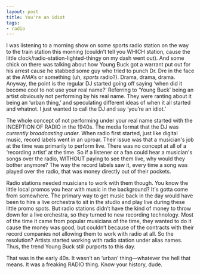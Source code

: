 ```yaml
---
layout: post
title: You're an idiot
tags:
- radio
---
```

I was listening to a morning show on some sports radio station on the way to the train station this morning (couldn’t tell you WHICH station, cause the little clock/radio-station-lighted-thingy on my dash went out). And some chick on there was talking about how Young Buck got a warrant put out for his arrest cause he stabbed some guy who tried to punch Dr. Dre in the face at the AMA’s or something (uh, *sports* radio?). Drama, drama, drama. Anyway, the point is the regular DJ started going off saying ‘when did it become cool to not use your real name?’ Referring to ‘Young Buck’ being an artist obviously not performing by his real name. They were ranting about it being an ‘urban thing,’ and speculating different ideas of when it all started and whatnot. I just wanted to call the DJ and say ‘you’re an idiot.’

The whole concept of not performing under your real name started with the INCEPTION OF RADIO in the 1940s. The media format that the DJ was _currently broadcasting under_. When radio first started, just like digital music, record labels went in an uproar. Their issue was that a musician's job at the time was primarily to perform live. There was no concept at all of a ‘recording artist’ at the time. So if a listener or a fan could hear a musician's songs over the radio, WITHOUT paying to see them live, why would they bother anymore? The way the record labels saw it, every time a song was played over the radio, that was money directly out of their pockets.

Radio stations needed musicians to work with them though. You know the little local promos you hear with music in the background? It's gotta come from somewhere. The primary way to get music back in the day would have been to hire a live orchestra to sit in the studio and play live during these little promo spots. But radio stations didn’t have the kind of money to throw down for a live orchestra, so they turned to new recording technology. Most of the time it came from popular musicians of the time, they wanted to do it cause the money was good, but couldn’t because of the contracts with their record companies not allowing them to work with radio at all. So the resolution? Artists started working with radio station under alias names. Thus, the trend Young Buck still purports to this day.

That was in the early 40s. It wasn’t an ‘urban’ thing—whatever the hell that means. It was a freaking RADIO thing. Know your history, dude. 
